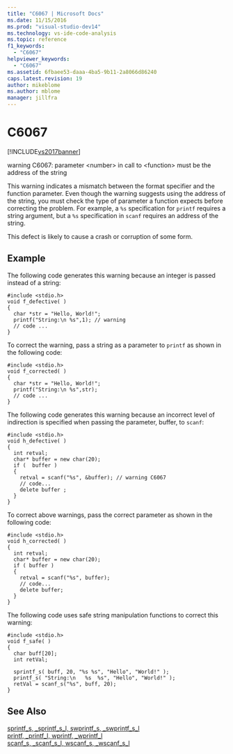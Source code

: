 ```yaml
---
title: "C6067 | Microsoft Docs"
ms.date: 11/15/2016
ms.prod: "visual-studio-dev14"
ms.technology: vs-ide-code-analysis
ms.topic: reference
f1_keywords: 
  - "C6067"
helpviewer_keywords: 
  - "C6067"
ms.assetid: 6fbaee53-daaa-4ba5-9b11-2a8066d86240
caps.latest.revision: 19
author: mikeblome
ms.author: mblome
manager: jillfra
---
```

# C6067
[!INCLUDE[vs2017banner](../includes/vs2017banner.md)]

warning C6067: parameter \<number> in call to \<function> must be the address of the string  
  
 This warning indicates a mismatch between the format specifier and the function parameter. Even though the warning suggests using the address of the string, you must check the type of parameter a function expects before correcting the problem. For example, a `%s` specification for `printf` requires a string argument, but a `%s` specification in `scanf` requires an address of the string.  
  
 This defect is likely to cause a crash or corruption of some form.  
  
## Example  
 The following code generates this warning because an integer is passed instead of a string:  
  
```  
#include <stdio.h>  
void f_defective( )  
{    
  char *str = "Hello, World!";  
  printf("String:\n %s",1); // warning  
  // code ...  
}  
```  
  
 To correct the warning, pass a string as a parameter to `printf` as shown in the following code:  
  
```  
#include <stdio.h>  
void f_corrected( )  
{    
  char *str = "Hello, World!";  
  printf("String:\n %s",str);   
  // code ...  
}  
```  
  
 The following code generates this warning because an incorrect level of indirection is specified when passing the parameter, buffer, to `scanf`:  
  
```  
#include <stdio.h>  
void h_defective( )  
{  
  int retval;  
  char* buffer = new char(20);  
  if (  buffer )  
  {  
    retval = scanf("%s", &buffer); // warning C6067  
    // code...  
    delete buffer ;  
  }  
}  
```  
  
 To correct above warnings, pass the correct parameter as shown in the following code:  
  
```  
#include <stdio.h>  
void h_corrected( )  
{  
  int retval;  
  char* buffer = new char(20);  
  if ( buffer )  
  {  
    retval = scanf("%s", buffer);  
    // code...  
    delete buffer;  
  }  
}  
```  
  
 The following code uses safe string manipulation functions to correct this warning:  
  
```  
#include <stdio.h>  
void f_safe( )  
{  
  char buff[20];  
  int retVal;  
  
  sprintf_s( buff, 20, "%s %s", "Hello", "World!" );  
  printf_s( "String:\n   %s  %s", "Hello", "World!" );  
  retVal = scanf_s("%s", buff, 20);  
}  
```  
  
## See Also  
 [sprintf_s, _sprintf_s_l, swprintf_s, _swprintf_s_l](http://msdn.microsoft.com/library/424f0a29-22ef-40e8-b565-969f5f57782f)   
 [printf, _printf_l, wprintf, _wprintf_l](http://msdn.microsoft.com/library/77a854ae-5b48-4865-89f4-f2dc5cf80f52)   
 [scanf_s, _scanf_s_l, wscanf_s, _wscanf_s_l](http://msdn.microsoft.com/library/42cafcf7-52d6-404a-80e4-b056a7faf2e5)
